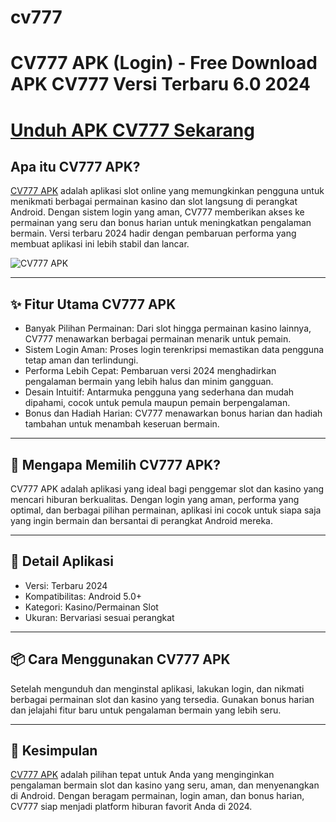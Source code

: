 # cv777
# CV777 APK (Login) - Free Download APK CV777 Versi Terbaru 6.0 2024
# [Unduh APK CV777 Sekarang](https://t.ly/akunvipproyuki77)
## Apa itu CV777 APK?
[CV777 APK](https://t.ly/akunvipproyuki77) adalah aplikasi slot online yang memungkinkan pengguna untuk menikmati berbagai permainan kasino dan slot langsung di perangkat Android. Dengan sistem login yang aman, CV777 memberikan akses ke permainan yang seru dan bonus harian untuk meningkatkan pengalaman bermain. Versi terbaru 2024 hadir dengan pembaruan performa yang membuat aplikasi ini lebih stabil dan lancar.

![CV777 APK](https://i.postimg.cc/bwvBng5b/cv777.webp/White-and-Blue-Simple-We-Are-Hiring-Instagram-Post-1.jpg)

---

## ✨ Fitur Utama CV777 APK

- Banyak Pilihan Permainan: Dari slot hingga permainan kasino lainnya, CV777 menawarkan berbagai permainan menarik untuk pemain.
- Sistem Login Aman: Proses login terenkripsi memastikan data pengguna tetap aman dan terlindungi.
- Performa Lebih Cepat: Pembaruan versi 2024 menghadirkan pengalaman bermain yang lebih halus dan minim gangguan.
- Desain Intuitif: Antarmuka pengguna yang sederhana dan mudah dipahami, cocok untuk pemula maupun pemain berpengalaman.
- Bonus dan Hadiah Harian: CV777 menawarkan bonus harian dan hadiah tambahan untuk menambah keseruan bermain.

---

## 🎯 Mengapa Memilih CV777 APK?

CV777 APK adalah aplikasi yang ideal bagi penggemar slot dan kasino yang mencari hiburan berkualitas. Dengan login yang aman, performa yang optimal, dan berbagai pilihan permainan, aplikasi ini cocok untuk siapa saja yang ingin bermain dan bersantai di perangkat Android mereka.

---

## 📝 Detail Aplikasi

- Versi: Terbaru 2024
- Kompatibilitas: Android 5.0+
- Kategori: Kasino/Permainan Slot
- Ukuran: Bervariasi sesuai perangkat

---

## 📦 Cara Menggunakan CV777 APK

Setelah mengunduh dan menginstal aplikasi, lakukan login, dan nikmati berbagai permainan slot dan kasino yang tersedia. Gunakan bonus harian dan jelajahi fitur baru untuk pengalaman bermain yang lebih seru.

---

## 📌 Kesimpulan

[CV777 APK](https://t.ly/akun-hokky) adalah pilihan tepat untuk Anda yang menginginkan pengalaman bermain slot dan kasino yang seru, aman, dan menyenangkan di Android. Dengan beragam permainan, login aman, dan bonus harian, CV777 siap menjadi platform hiburan favorit Anda di 2024.

